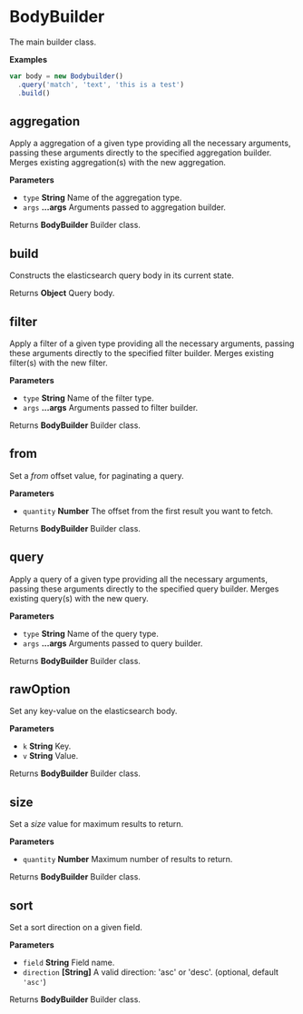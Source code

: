 # BodyBuilder

The main builder class.

**Examples**

```javascript
var body = new Bodybuilder()
  .query('match', 'text', 'this is a test')
  .build()
```

## aggregation

Apply a aggregation of a given type providing all the necessary arguments,
passing these arguments directly to the specified aggregation builder.
Merges existing aggregation(s) with the new aggregation.

**Parameters**

-   `type` **String** Name of the aggregation type.
-   `args` **...args** Arguments passed to aggregation builder.

Returns **BodyBuilder** Builder class.

## build

Constructs the elasticsearch query body in its current state.

Returns **Object** Query body.

## filter

Apply a filter of a given type providing all the necessary arguments,
passing these arguments directly to the specified filter builder. Merges
existing filter(s) with the new filter.

**Parameters**

-   `type` **String** Name of the filter type.
-   `args` **...args** Arguments passed to filter builder.

Returns **BodyBuilder** Builder class.

## from

Set a _from_ offset value, for paginating a query.

**Parameters**

-   `quantity` **Number** The offset from the first result you want to
                              fetch.

Returns **BodyBuilder** Builder class.

## query

Apply a query of a given type providing all the necessary arguments,
passing these arguments directly to the specified query builder. Merges
existing query(s) with the new query.

**Parameters**

-   `type` **String** Name of the query type.
-   `args` **...args** Arguments passed to query builder.

Returns **BodyBuilder** Builder class.

## rawOption

Set any key-value on the elasticsearch body.

**Parameters**

-   `k` **String** Key.
-   `v` **String** Value.

Returns **BodyBuilder** Builder class.

## size

Set a _size_ value for maximum results to return.

**Parameters**

-   `quantity` **Number** Maximum number of results to return.

Returns **BodyBuilder** Builder class.

## sort

Set a sort direction on a given field.

**Parameters**

-   `field` **String** Field name.
-   `direction` **[String]** A valid direction: 'asc' or 'desc'. (optional, default `'asc'`)

Returns **BodyBuilder** Builder class.
